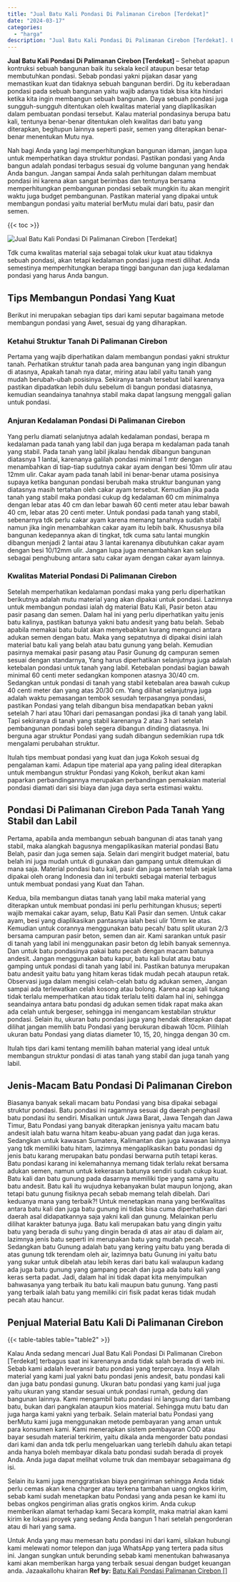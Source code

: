 ```yaml
---
title: "Jual Batu Kali Pondasi Di Palimanan Cirebon [Terdekat]"
date: "2024-03-17"
categories: 
  - "harga"
description: "Jual Batu Kali Pondasi Di Palimanan Cirebon [Terdekat]. Untuk Anda yang mau memesan batu pondasi ini dari kami, silakan hubungi kami melewati nomor telepon d..."
---
```


**Jual Batu Kali Pondasi Di Palimanan Cirebon \[Terdekat\]** – Sehebat apapun kontruksi sebuah bangunan baik itu sekala kecil ataupun besar tetap membutuhkan pondasi. Sebab pondasi yakni pijakan dasar yang memastikan kuat dan tidaknya sebuah bangunan berdiri. Dg itu keberadaan pondasi pada sebuah bangunan yaitu wajib adanya tidak bisa kita hindari ketika kita ingin membangun sebuah bangunan. Daya sebuah pondasi juga sungguh-sungguh ditentukan oleh kwalitas material yang diaplikasikan dalam pembuatan pondasi tersebut. Kalau material pondasinya berupa batu kali, tentunya benar-benar ditentukan oleh kwalitas dari batu yang diterapkan, begitupun lainnya seperti pasir, semen yang diterapkan benar-benar menentukan Mutu nya.

Nah bagi Anda yang lagi memperhitungkan bangunan idaman, jangan lupa untuk memperhatikan daya struktur pondasi. Pastikan pondasi yang Anda bangun adalah pondasi terbagus sesuai dg volume bangunan yang hendak Anda bangun. Jangan sampai Anda salah perhitungan dalam membuat pondasi ini karena akan sangat berimbas dan tentunya bersama memperhitungkan pembangunan pondasi sebaik mungkin itu akan mengirit waktu juga budget pembangunan. Pastikan material yang dipakai untuk membangun pondasi yaitu material berMutu mulai dari batu, pasir dan semen.

{{< toc >}}

![Jual Batu Kali Pondasi Di Palimanan Cirebon [Terdekat]](/images/jual-batu-kali-26.png)

Tdk cuma kwalitas material saja sebagai tolak ukur kuat atau tidaknya sebuah pondasi, akan tetapi kedalaman pondasi juga mesti dilihat. Anda semestinya memperhitungkan berapa tinggi bangunan dan juga kedalaman pondasi yang harus Anda bangun.

## Tips Membangun Pondasi Yang Kuat

Berikut ini merupakan sebagian tips dari kami seputar bagaimana metode membangun pondasi yang Awet, sesuai dg yang diharapkan.

### Ketahui Struktur Tanah Di Palimanan Cirebon

Pertama yang wajib diperhatikan dalam membangun pondasi yakni struktur tanah. Perhatikan struktur tanah pada area bangunan yang ingin dibangun di atasnya, Apakah tanah nya datar, miring atau labil yaitu tanah yang mudah berubah-ubah posisinya. Sekiranya tanah tersebut labil karenanya pastikan dipadatkan lebih dulu sebelum di bangun pondasi diatasnya, kemudian seandainya tanahnya stabil maka dapat langsung menggali galian untuk pondasi.

### Anjuran Kedalaman Pondasi Di Palimanan Cirebon

Yang perlu diamati selanjutnya adalah kedalaman pondasi, berapa m kedalaman pada tanah yang labil dan juga berapa m kedalaman pada tanah yang stabil. Pada tanah yang labil jikalau hendak dibangun bangunan diatasnya 1 lantai, karenanya galilah pondasi minimal 1 mtr dengan menambahkan di tiap-tiap sudutnya cakar ayam dengan besi 10mm ulir atau 12mm ulir. Cakar ayam pada tanah labil ini benar-benar utama posisinya supaya ketika bangunan pondasi berubah maka struktur bangunan yang diatasnya masih tertahan oleh cakar ayam tersebut. Kemudian jika pada tanah yang stabil maka pondasi cukup dg kedalaman 60 cm minimalnya dengan lebar atas 40 cm dan lebar bawah 60 centi meter atau lebar bawah 40 cm, lebar atas 20 centi meter. Untuk pondasi pada tanah yang stabil, sebenarnya tdk perlu cakar ayam karena memang tanahnya sudah stabil namun jika ingin menambahkan cakar ayam itu lebih baik. Khususnya bila bangunan kedepannya akan di tingkat, tdk cuma satu lantai mungkin dibangun menjadi 2 lantai atau 3 lantai karenanya dibutuhkan cakar ayam dengan besi 10/12mm ulir. Jangan lupa juga menambahkan kan selup sebagai penghubung antara satu cakar ayam dengan cakar ayam lainnya.

### Kwalitas Material Pondasi Di Palimanan Cirebon

Setelah memperhatikan kedalaman pondasi maka yang perlu diperhatikan berikutnya adalah mutu material yang akan dipakai untuk pondasi. Lazimnya untuk membangun pondasi ialah dg material Batu Kali, Pasir beton atau pasir pasang dan semen. Dalam hal ini yang perlu diperhatikan yaitu jenis batu kalinya, pastikan batunya yakni batu andesit yang batu belah. Sebab apabila memakai batu bulat akan menyebabkan kurang mengunci antara adukan semen dengan batu. Maka yang sepatutnya di dipakai disini ialah material batu kali yang belah atau batu gunung yang belah. Kemudian pasirnya memakai pasir pasang atau Pasir Gunung dg campuran semen sesuai dengan standarnya, Yang harus diperhatikan selanjutnya juga adalah ketebalan pondasi untuk tanah yang labil. Ketebalan pondasi bagian bawah minimal 60 centi meter sedangkan komponen atasnya 30/40 cm. Sedangkan untuk pondasi di tanah yang stabil ketebalan area bawah cukup 40 centi meter dan yang atas 20/30 cm. Yang dilihat selanjutnya juga adalah waktu pemasangan tembok sesudah terpasangnya pondasi, pastikan Pondasi yang telah dibangun bisa mendapatkan beban yakni setelah 7 hari atau 10hari dari pemasangan pondasi jika di tanah yang labil. Tapi sekiranya di tanah yang stabil karenanya 2 atau 3 hari setelah pembangunan pondasi boleh segera dibangun dinding diatasnya. Ini berguna agar struktur Pondasi yang sudah dibangun sedemikian rupa tdk mengalami perubahan struktur.

Itulah tips membuat pondasi yang kuat dan juga Kokoh sesuai dg pengalaman kami. Adapun tipe material apa yang paling ideal diterapkan untuk membangun struktur Pondasi yang Kokoh, berikut akan kami paparkan perbandingannya merupakan perbandingan pemakaian material pondasi diamati dari sisi biaya dan juga daya serta estimasi waktu.

## Pondasi Di Palimanan Cirebon Pada Tanah Yang Stabil dan Labil

Pertama, apabila anda membangun sebuah bangunan di atas tanah yang stabil, maka alangkah bagusnya mengaplikasikan material pondasi Batu Belah, pasir dan juga semen saja. Selain dari mengirit budget material, batu belah ini juga mudah untuk di gunakan dan gampang untuk ditemukan di mana saja. Material pondasi batu kali, pasir dan juga semen telah sejak lama dipakai oleh orang Indonesia dan ini terbukti sebagai material terbagus untuk membuat pondasi yang Kuat dan Tahan.

Kedua, bila membangun diatas tanah yang labil maka material yang diterapkan untuk membuat pondasi ini perlu perhitungan khusus; seperti wajib memakai cakar ayam, selup, Batu Kali Pasir dan semen. Untuk cakar ayam, besi yang diaplikasikan pantasnya ialah besi ulir 10mm ke atas. Kemudian untuk corannya menggunakan batu pecah/ batu split ukuran 2/3 bersama campuran pasir beton, semen dan air. Kami sarankan untuk pasir di tanah yang labil ini menggunakan pasir beton dg lebih banyak semennya. Dan untuk batu pondasinya pakai batu pecah dengan macam batunya andesit. Jangan menggunakan batu kapur, batu kali bulat atau batu gamping untuk pondasi di tanah yang labil ini. Pastikan batunya merupakan batu andesit yaitu batu yang hitam keras tidak mudah pecah ataupun retak. Observasi juga dalam mengisi celah-celah batu dg adukan semen, Jangan sampai ada terlewatkan celah kosong atau bolong. Karena acap kali tukang tidak terlalu memperhatikan atau tidak terlalu teliti dalam hal ini, sehingga seandainya antara batu pondasi dg adukan semen tidak rapat maka akan ada celah untuk bergeser, sehingga ini mengancam kestabilan struktur pondasi. Selain itu, ukuran batu pondasi juga yang hendak diterapkan dapat dilihat jangan memilih batu Pondasi yang berukuran dibawah 10cm. Pilihlah ukuran batu Pondasi yang diatas diameter 10, 15, 20, hingga dengan 30 cm.

Itulah tips dari kami tentang memilih bahan material yang ideal untuk membangun struktur pondasi di atas tanah yang stabil dan juga tanah yang labil.

## Jenis-Macam Batu Pondasi Di Palimanan Cirebon

Biasanya banyak sekali macam batu Pondasi yang bisa dipakai sebagai struktur pondasi. Batu pondasi ini ragamnya sesuai dg daerah penghasil batu pondasi itu sendiri. Misalkan untuk Jawa Barat, Jawa Tengah dan Jawa Timur, Batu Pondasi yang banyak diterapkan jenisnya yaitu macam batu andesit ialah batu warna hitam keabu-abuan yang padat dan juga keras. Sedangkan untuk kawasan Sumatera, Kalimantan dan juga kawasan lainnya yang tdk memiliki batu hitam, lazimnya mengaplikasikan batu pondasi dg jenis batu karang merupakan batu pondasi berwarna putih tetapi keras. Batu pondasi karang ini kelemahannya memang tidak terlalu rekat bersama adukan semen, namun untuk kekerasan batunya sendiri sudah cukup kuat. Batu kali dan batu gunung pada dasarnya memiliki tipe yang sama yaitu batu andesit. Batu kali itu wujudnya kebanyakan bulat maupun lonjong, akan tetapi batu gunung fisiknya pecah sebab memang telah dibelah. Dari keduanya mana yang terbaik?! Untuk menetapkan mana yang berKwalitas antara batu kali dan juga batu gunung ini tidak bisa cuma diperhatikan dari daerah asal didapatkannya saja yakni kali dan gunung. Melainkan perlu dilihat karakter batunya juga. Batu kali merupakan batu yang dingin yaitu batu yang berada di suhu yang dingin berada di atas air atau di dalam air, lazimnya jenis batu seperti ini merupakan batu yang mudah pecah. Sedangkan batu Gunung adalah batu yang kering yaitu batu yang berada di atas gunung tdk terendam oleh air, lazimnya batu Gunung ini yaitu batu yang sukar untuk dibelah atau lebih keras dari batu kali walaupun kadang ada juga batu gunung yang gampang pecah dan juga ada batu kali yang keras serta padat. Jadi, dalam hal ini tidak dapat kita menyimpulkan bahwasanya yang terbaik itu batu kali maupun batu gunung. Yang pasti yang terbaik ialah batu yang memiliki ciri fisik padat keras tidak mudah pecah atau hancur.

## Penjual Material Batu Kali Di Palimanan Cirebon

{{< table-tables table="table2" >}}

Kalau Anda sedang mencari Jual Batu Kali Pondasi Di Palimanan Cirebon \[Terdekat\] terbagus saat ini karenanya anda tidak salah berada di web ini. Sebab kami adalah leveransir batu pondasi yang terpercaya. Insya Allah material yang kami jual yakni batu pondasi jenis andesit, batu pondasi kali dan juga batu pondasi gunung. Ukuran batu pondasi yang kami jual juga yaitu ukuran yang standar sesuai untuk pondasi rumah, gedung dan bangunan lainnya. Kami mengambil batu pondasi ini langsung dari tambang batu, bukan dari pangkalan ataupun kios material. Sehingga mutu batu dan juga harga kami yakni yang terbaik. Selain material batu Pondasi yang berMutu kami juga menggunakan metode pembayaran yang aman untuk para konsumen kami. Kami menerapkan sistem pembayaran COD atau bayar sesudah material terkirim, yaitu dikala anda mengorder batu pondasi dari kami dan anda tdk perlu mengeluarkan uang terlebih dahulu akan tetapi anda hanya boleh membayar dikala batu pondasi sudah berada di proyek Anda. Anda juga dapat melihat volume truk dan membayar sebagaimana dg isi.

Selain itu kami juga menggratiskan biaya pengiriman sehingga Anda tidak perlu cemas akan kena charger atau terkena tambahan uang ongkos kirim, sebab kami sudah menetapkan batu Pondasi yang anda pesan ke kami itu bebas ongkos pengiriman alias gratis ongkos kirim. Anda cukup memberikan alamat terhadap kami Secara komplit, maka matrial akan kami kirim ke lokasi proyek yang sedang Anda bangun 1 hari setelah pengorderan atau di hari yang sama.

Untuk Anda yang mau memesan batu pondasi ini dari kami, silakan hubungi kami melewati nomor telepon dan juga WhatsApp yang tertera pada situs ini. Jangan sungkan untuk berunding sebab kami menentukan bahwasanya kami akan memberikan harga yang terbaik sesuai dengan budget keuangan anda. Jazaakallohu khairan
**Ref by:** [Batu Kali Pondasi Palimanan Cirebon []](https://id.wikipedia.org/wiki/Batu)
